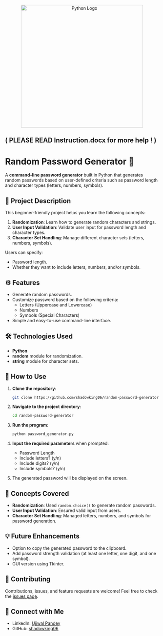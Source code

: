 <p align="center">
  <img src="https://s3.dualstack.us-east-2.amazonaws.com/pythondotorg-assets/media/community/logos/python-logo-only.png" alt="Python Logo" width="400"/>
</p>

## ( PLEASE READ Instruction.docx for more help ! )

# Random Password Generator 🔐

A **command-line password generator** built in Python that generates random passwords based on user-defined criteria such as password length and character types (letters, numbers, symbols).

## 📝 Project Description

This beginner-friendly project helps you learn the following concepts:

1. **Randomization**: Learn how to generate random characters and strings.
2. **User Input Validation**: Validate user input for password length and character types.
3. **Character Set Handling**: Manage different character sets (letters, numbers, symbols).

Users can specify:
- Password length.
- Whether they want to include letters, numbers, and/or symbols.

## ⚙️ Features

- Generate random passwords.
- Customize password based on the following criteria:
  - Letters (Uppercase and Lowercase)
  - Numbers
  - Symbols (Special Characters)
- Simple and easy-to-use command-line interface.
  
## 🛠️ Technologies Used

- **Python**
- **random** module for randomization.
- **string** module for character sets.

## 🚀 How to Use

1. **Clone the repository**:
    ```bash
    git clone https://github.com/shadowking06/random-password-generator.git
    ```

2. **Navigate to the project directory**:
    ```bash
    cd random-password-generator
    ```

3. **Run the program**:
    ```bash
    python password_generator.py
    ```

4. **Input the required parameters** when prompted:
   - Password Length
   - Include letters? (y/n)
   - Include digits? (y/n)
   - Include symbols? (y/n)

5. The generated password will be displayed on the screen.

## 🧠 Concepts Covered

- **Randomization**: Used `random.choice()` to generate random passwords.
- **User Input Validation**: Ensured valid input from users.
- **Character Set Handling**: Managed letters, numbers, and symbols for password generation.

## 💡 Future Enhancements

- Option to copy the generated password to the clipboard.
- Add password strength validation (at least one letter, one digit, and one symbol).
- GUI version using Tkinter.

## 🤝 Contributing

Contributions, issues, and feature requests are welcome! Feel free to check the [issues page](https://github.com/shadowking06/random-password-generator/issues).

## 🔗 Connect with Me

- LinkedIn: [Ujjwal Pandey](https://www.linkedin.com/in/ujjwal-pandey-324769166/)
- GitHub: [shadowking06](https://github.com/shadowking06)

